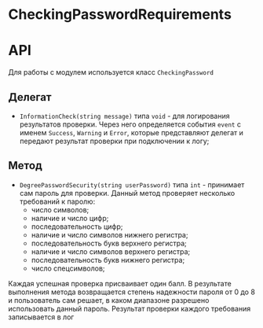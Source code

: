 # CheckingPasswordRequirements
# API
Для работы с модулем используется класс `CheckingPassword`

## Делегат
- `InformationCheck(string message)` типа `void` - для логирования результатов проверки. Через него определяется события `event` с именем `Success`, `Warning` и `Error`, которые представляют делегат и передают результат проверки при подключении к логу;

## Метод
- `DegreePasswordSecurity(string userPassword)` типа `int` - принимает сам пароль для проверки. Данный метод проверяет несколько требований к паролю:
    - число символов;
    - наличие и число цифр;
    - последовательность цифр;
    - наличие и число символов нижнего регистра;
    - последовательность букв верхнего регистра;
    - наличие и число символов верхнего регистра;
    - последовательность букв нижнего регистра;
    - число спецсимволов;

Каждая успешная проверка присваивает один балл. В результате выполнения метода возвращается степень надежности пароля от 0 до 8 и пользователь сам решает, в каком диапазоне разрешено использовать данный пароль.
Результат проверки каждого требования записывается в лог
